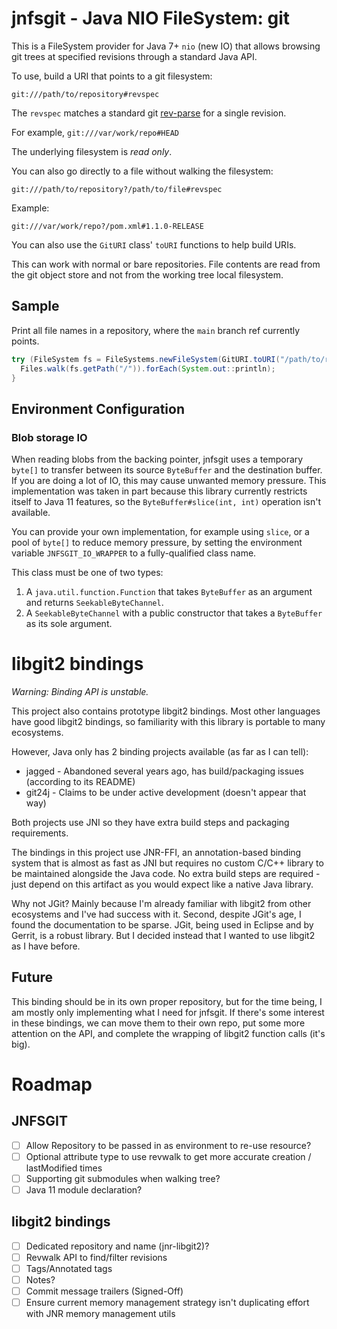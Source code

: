# jnfsgit - Java NIO FileSystem: git

This is a FileSystem provider for Java 7+ `nio` (new IO) that allows browsing
git trees at specified revisions through a standard Java API.

To use, build a URI that points to a git filesystem:

`git:///path/to/repository#revspec`

The `revspec` matches a standard git
[rev-parse](https://git-scm.com/book/en/v2/Git-Tools-Revision-Selection) for a
single revision.

For example, `git:///var/work/repo#HEAD`

The underlying filesystem is *read only*.

You can also go directly to a file without walking the filesystem:

`git:///path/to/repository?/path/to/file#revspec`

Example:

`git:///var/work/repo?/pom.xml#1.1.0-RELEASE`

You can also use the `GitURI` class' `toURI` functions to help build URIs.

This can work with normal or bare repositories. File contents are read from
the git object store and not from the working tree local filesystem.

## Sample

Print all file names in a repository, where the `main` branch ref currently points.

```java
try (FileSystem fs = FileSystems.newFileSystem(GitURI.toURI("/path/to/repo", "main"))) {
  Files.walk(fs.getPath("/")).forEach(System.out::println);
}
```

## Environment Configuration

### Blob storage IO

When reading blobs from the backing pointer, jnfsgit uses a temporary `byte[]`
to transfer between its source `ByteBuffer` and the destination buffer. If you
are doing a lot of IO, this may cause unwanted memory pressure. This
implementation was taken in part because this library currently restricts itself
to Java 11 features, so the `ByteBuffer#slice(int, int)` operation isn't available.

You can provide your own implementation, for example using `slice`, or a pool of
`byte[]` to reduce memory pressure, by setting the environment variable
`JNFSGIT_IO_WRAPPER` to a fully-qualified class name.

This class must be one of two types:

1. A `java.util.function.Function` that takes `ByteBuffer` as an argument and
   returns `SeekableByteChannel`.
2. A `SeekableByteChannel` with a public constructor that takes a `ByteBuffer`
   as its sole argument.

# libgit2 bindings

*Warning: Binding API is unstable.*

This project also contains prototype libgit2 bindings. Most other languages have
good libgit2 bindings, so familiarity with this library is portable to many
ecosystems.

However, Java only has 2 binding projects available (as far as I can tell):

* jagged - Abandoned several years ago, has build/packaging issues (according to its README)
* git24j - Claims to be under active development (doesn't appear that way)

Both projects use JNI so they have extra build steps and packaging requirements.

The bindings in this project use JNR-FFI, an annotation-based binding system
that is almost as fast as JNI but requires no custom C/C++ library to be
maintained alongside the Java code. No extra build steps are required - just
depend on this artifact as you would expect like a native Java library.

Why not JGit? Mainly because I'm already familiar with libgit2 from other ecosystems
and I've had success with it. Second, despite JGit's age, I found the documentation
to be sparse. JGit, being used in Eclipse and by Gerrit, is a robust library. But
I decided instead that I wanted to use libgit2 as I have before.

## Future

This binding should be in its own proper repository, but for the time being, I
am mostly only implementing what I need for jnfsgit. If there's some interest in
these bindings, we can move them to their own repo, put some more attention on
the API, and complete the wrapping of libgit2 function calls (it's big).

# Roadmap

## JNFSGIT

- [ ] Allow Repository to be passed in as environment to re-use resource?
- [ ] Optional attribute type to use revwalk to get more accurate creation / lastModified times
- [ ] Supporting git submodules when walking tree?
- [ ] Java 11 module declaration?

## libgit2 bindings

- [ ] Dedicated repository and name (jnr-libgit2)?
- [ ] Revwalk API to find/filter revisions
- [ ] Tags/Annotated tags
- [ ] Notes?
- [ ] Commit message trailers (Signed-Off)
- [ ] Ensure current memory management strategy isn't duplicating effort with JNR memory management utils
